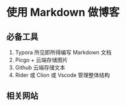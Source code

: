 # 使用 Markdown 做博客

## 必备工具

1. Typora 所见即所得编写 Markdown 文档
2. Picgo + 云端存储图片
3. Github 云端存储文本
4. Rider 或 Clion 或 Vscode 管理整体结构

## 相关网站

